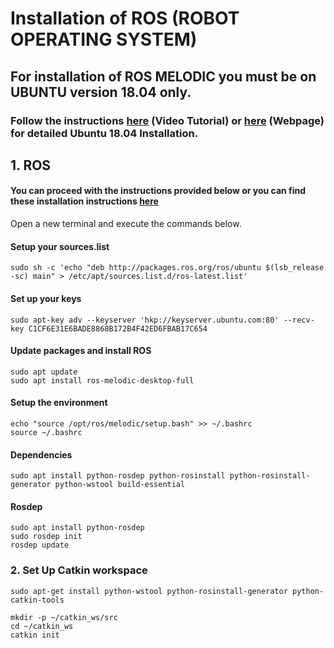 # Installation of ROS (ROBOT OPERATING SYSTEM)
## For installation of ROS MELODIC you must be on UBUNTU version 18.04 only.
### Follow the instructions  [here](https://www.youtube.com/watch?v=gPCxQNQYk2s) (Video Tutorial) or [here](https://itsfoss.com/dual-boot-hdd-ssd/) (Webpage) for detailed Ubuntu 18.04 Installation.
## 1. ROS
#### You can proceed with the instructions provided below or you can find these installation instructions [here](http://wiki.ros.org/melodic/Installation/Ubuntu)
Open a new terminal and execute the commands below.
#### Setup your sources.list
    sudo sh -c 'echo "deb http://packages.ros.org/ros/ubuntu $(lsb_release -sc) main" > /etc/apt/sources.list.d/ros-latest.list'
#### Set up your keys
    sudo apt-key adv --keyserver 'hkp://keyserver.ubuntu.com:80' --recv-key C1CF6E31E6BADE8868B172B4F42ED6FBAB17C654
#### Update packages and install ROS
	sudo apt update
	sudo apt install ros-melodic-desktop-full
#### Setup the environment
	echo "source /opt/ros/melodic/setup.bash" >> ~/.bashrc
	source ~/.bashrc	
#### Dependencies
	sudo apt install python-rosdep python-rosinstall python-rosinstall-generator python-wstool build-essential
#### Rosdep
	sudo apt install python-rosdep
	sudo rosdep init
	rosdep update

### 2. Set Up Catkin workspace


```
sudo apt-get install python-wstool python-rosinstall-generator python-catkin-tools

```

```
mkdir -p ~/catkin_ws/src
cd ~/catkin_ws
catkin init
```    


